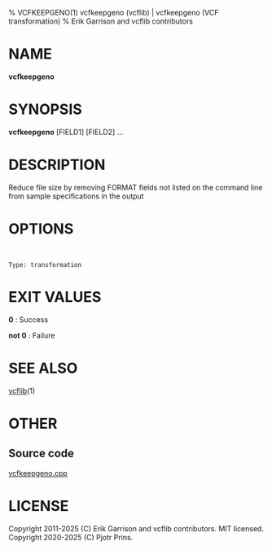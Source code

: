 % VCFKEEPGENO(1) vcfkeepgeno (vcflib) | vcfkeepgeno (VCF transformation)
% Erik Garrison and vcflib contributors

# NAME

**vcfkeepgeno**

# SYNOPSIS

**vcfkeepgeno** <vcf file> [FIELD1] [FIELD2] ...

# DESCRIPTION

Reduce file size by removing FORMAT fields not listed on the command line from sample specifications in the output



# OPTIONS

```


Type: transformation

```





# EXIT VALUES

**0**
: Success

**not 0**
: Failure

# SEE ALSO



[vcflib](./vcflib.md)(1)



# OTHER

## Source code

[vcfkeepgeno.cpp](https://github.com/vcflib/vcflib/blob/master/src/vcfkeepgeno.cpp)

# LICENSE

Copyright 2011-2025 (C) Erik Garrison and vcflib contributors. MIT licensed.
Copyright 2020-2025 (C) Pjotr Prins.

<!--
  Created with ./scripts/bin2md.rb scripts/bin2md-template.erb
-->
